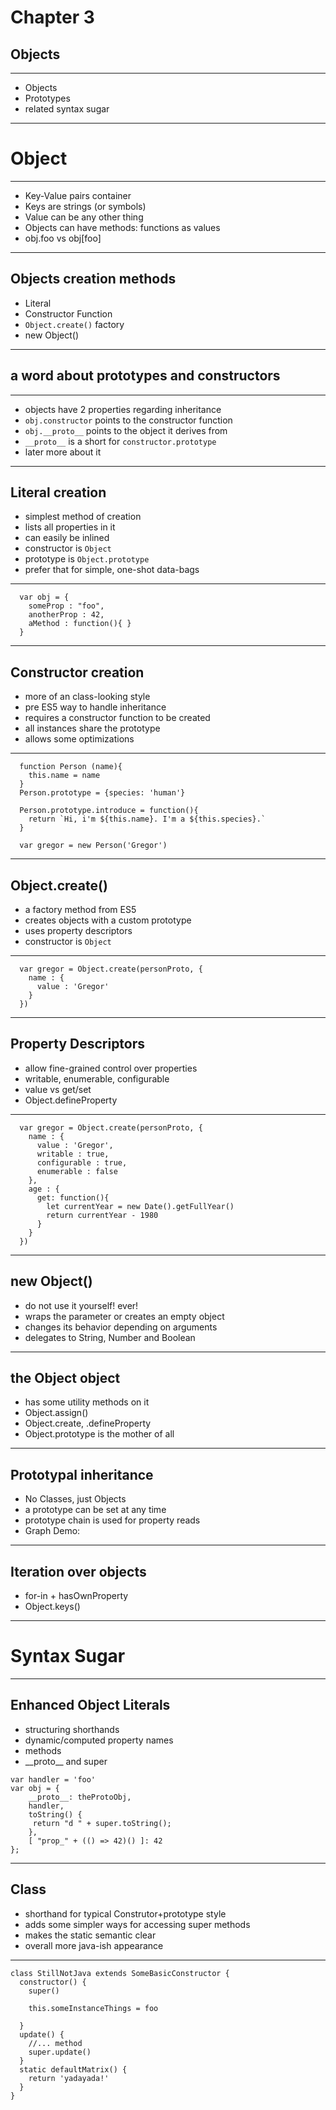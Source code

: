# Chapter 3
## Objects

---

* Objects
* Prototypes
* related syntax sugar

---

# Object

---

* Key-Value pairs container
* Keys are strings (or symbols)
* Value can be any other thing
* Objects can have methods: functions as values
* obj.foo vs obj[foo]

---

## Objects creation methods

* Literal
* Constructor Function
* `Object.create()` factory
* new Object()

---
## a word about prototypes and constructors

---
* objects have 2 properties regarding inheritance
* `obj.constructor` points to the constructor function
* `obj.__proto__` points to the object it derives from
* `__proto__` is a short for `constructor.prototype`
* later more about it

---
## Literal creation

* simplest method of creation
* lists all properties in it
* can easily be inlined
* constructor is `Object`
* prototype is `Object.prototype`
* prefer that for simple, one-shot data-bags

---

```
  var obj = {
    someProp : "foo",
    anotherProp : 42,
    aMethod : function(){ }
  }
```

---

## Constructor creation

* more of an class-looking style
* pre ES5 way to handle inheritance
* requires a constructor function to be created
* all instances share the prototype
* allows some optimizations

---

```
  function Person (name){
    this.name = name
  }
  Person.prototype = {species: 'human'}

  Person.prototype.introduce = function(){
    return `Hi, i'm ${this.name}. I'm a ${this.species}.`
  }

  var gregor = new Person('Gregor')
```

---

## Object.create()

* a factory method from ES5
* creates objects with a custom prototype
* uses property descriptors
* constructor is `Object`

---
```
  var gregor = Object.create(personProto, {
    name : {
      value : 'Gregor'
    }
  })
```

---
## Property Descriptors

* allow fine-grained control over properties
* writable, enumerable, configurable
* value vs get/set
* Object.defineProperty

---

```
  var gregor = Object.create(personProto, {
    name : {
      value : 'Gregor',
      writable : true,
      configurable : true,
      enumerable : false
    },
    age : {
      get: function(){
        let currentYear = new Date().getFullYear()
        return currentYear - 1980
      }
    }
  })
```
---

## new Object()

* do not use it yourself! ever!
* wraps the parameter or creates an empty object
* changes its behavior depending on arguments
* delegates to String, Number and Boolean

---

## the Object object

* has some utility methods on it
* Object.assign()
* Object.create, .defineProperty
* Object.prototype is the mother of all

---

## Prototypal inheritance

* No Classes, just Objects
* a prototype can be set at any time
* prototype chain is used for property reads
* Graph Demo:
---

## Iteration over objects

* for-in + hasOwnProperty
* Object.keys()

---
# Syntax Sugar

---

## Enhanced Object Literals

* structuring shorthands
* dynamic/computed property names
* methods
* \_\_proto\_\_ and super

```
var handler = 'foo'
var obj = {
    __proto__: theProtoObj,
    handler,
    toString() {
     return "d " + super.toString();
    },
    [ "prop_" + (() => 42)() ]: 42
};

```
---

## Class

* shorthand for typical Construtor+prototype style
* adds some simpler ways for accessing super methods
* makes the static semantic clear
* overall more java-ish appearance

---
```
class StillNotJava extends SomeBasicConstructor {
  constructor() {
    super()

    this.someInstanceThings = foo

  }
  update() {
    //... method
    super.update()
  }
  static defaultMatrix() {
    return 'yadayada!'
  }
}

```
